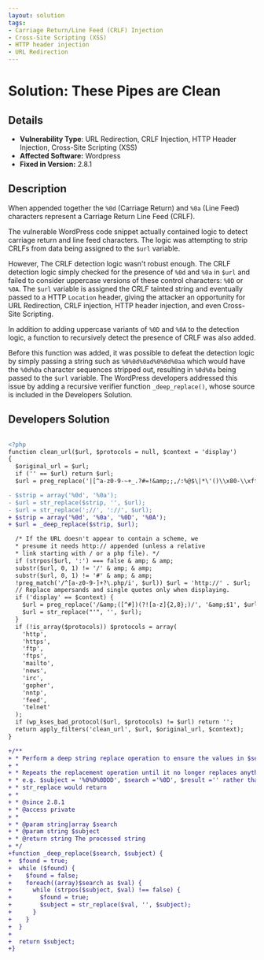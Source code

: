 ```yaml
---
layout: solution
tags:
- Carriage Return/Line Feed (CRLF) Injection
- Cross-Site Scripting (XSS)
- HTTP header injection
- URL Redirection
---
```


# Solution: These Pipes are Clean

## Details

* __Vulnerability Type__: URL Redirection, CRLF Injection, HTTP Header Injection, Cross-Site Scripting (XSS)
* __Affected Software:__ Wordpress
* __Fixed in Version:__  2.8.1

## Description
When appended together the `%0d` (Carriage Return) and `%0a` (Line Feed) characters represent a Carriage Return Line Feed (CRLF).

The vulnerable WordPress code snippet actually contained logic to detect carriage return and line feed characters. The logic was attempting to strip CRLFs from data being assigned to the `$url` variable.

However, The CRLF detection logic wasn't robust enough. The CRLF detection logic simply checked for the presence of `%0d` and `%0a` in `$url` and failed to consider uppercase versions of these control characters: `%0D` or `%0A`. The `$url` variable is assigned the CRLF tainted string and eventually passed to a HTTP `Location` header, giving the attacker an opportunity for URL Redirection, CRLF injection, HTTP header injection, and even Cross-Site Scripting.

In addition to adding uppercase variants of `%0D` and `%0A` to the detection logic, a function to recursively detect the presence of CRLF was also added.

Before this function was added, it was possible to defeat the detection logic by simply passing a string such as `%0%0d%0ad%0%0d%0aa` which would have the `%0d%0a` character sequences stripped out, resulting in `%0d%0a` being passed to the `$url` variable. The WordPress developers addressed this issue by adding a recursive verifier function `_deep_replace()`, whose source is included in the Developers Solution.

## Developers Solution
```diff

<?php
function clean_url($url, $protocols = null, $context = 'display')
{
  $original_url = $url;
  if ('' == $url) return $url;
  $url = preg_replace('|[^a-z0-9-~+_.?#=!&amp;;,/:%@$\|*\'()\\x80-\\xff]|i', '', $url);

- $strip = array('%0d', '%0a');
- $url = str_replace($strip, '', $url);
- $url = str_replace(';//', '://', $url);
+ $strip = array('%0d', '%0a', '%0D', '%0A');
+ $url = _deep_replace($strip, $url);

  /* If the URL doesn't appear to contain a scheme, we
  * presume it needs http:// appended (unless a relative
  * link starting with / or a php file). */
  if (strpos($url, ':') === false & amp; & amp;
  substr($url, 0, 1) != '/' & amp; & amp;
  substr($url, 0, 1) != '#' & amp; & amp;
  !preg_match('/^[a-z0-9-]+?\.php/i', $url)) $url = 'http://' . $url;
  // Replace ampersands and single quotes only when displaying.
  if ('display' == $context) {
    $url = preg_replace('/&amp;([^#])(?![a-z]{2,8};)/', '&amp;$1', $url);
    $url = str_replace("'", '', $url);
  }
  if (!is_array($protocols)) $protocols = array(
    'http',
    'https',
    'ftp',
    'ftps',
    'mailto',
    'news',
    'irc',
    'gopher',
    'nntp',
    'feed',
    'telnet'
  );
  if (wp_kses_bad_protocol($url, $protocols) != $url) return '';
  return apply_filters('clean_url', $url, $original_url, $context);
}

+/**
+ * Perform a deep string replace operation to ensure the values in $search are no longer present
+ *
+ * Repeats the replacement operation until it no longer replaces anything so as to remove "nested" values
+ * e.g. $subject = '%0%0%0DDD', $search ='%0D', $result ='' rather than the '%0%0DD' that
+ * str_replace would return
+ *
+ * @since 2.8.1
+ * @access private
+ *
+ * @param string|array $search
+ * @param string $subject
+ * @return string The processed string
+ */
+function _deep_replace($search, $subject) {
+  $found = true;
+  while ($found) {
+    $found = false;
+    foreach((array)$search as $val) {
+      while (strpos($subject, $val) !== false) {
+        $found = true;
+        $subject = str_replace($val, '', $subject);
+      }
+    }
+  }
+
+  return $subject;
+}
```
